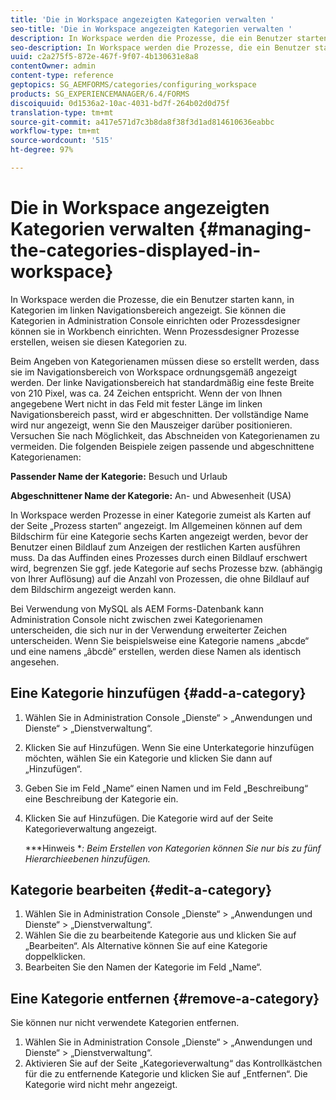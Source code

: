 ```yaml
---
title: 'Die in Workspace angezeigten Kategorien verwalten '
seo-title: 'Die in Workspace angezeigten Kategorien verwalten '
description: In Workspace werden die Prozesse, die ein Benutzer starten kann, in Kategorien im linken Navigationsbereich angezeigt. Erfahren Sie, wie Sie diese Kategorien verwalten können, die im Arbeitsbereich angezeigt werden.
seo-description: In Workspace werden die Prozesse, die ein Benutzer starten kann, in Kategorien im linken Navigationsbereich angezeigt. Erfahren Sie, wie Sie diese Kategorien verwalten können, die im Arbeitsbereich angezeigt werden.
uuid: c2a275f5-872e-467f-9f07-4b130631e8a8
contentOwner: admin
content-type: reference
geptopics: SG_AEMFORMS/categories/configuring_workspace
products: SG_EXPERIENCEMANAGER/6.4/FORMS
discoiquuid: 0d1536a2-10ac-4031-bd7f-264b02d0d75f
translation-type: tm+mt
source-git-commit: a417e571d7c3b8da8f38f3d1ad814610636eabbc
workflow-type: tm+mt
source-wordcount: '515'
ht-degree: 97%

---
```



# Die in Workspace angezeigten Kategorien verwalten {#managing-the-categories-displayed-in-workspace}

In Workspace werden die Prozesse, die ein Benutzer starten kann, in Kategorien im linken Navigationsbereich angezeigt. Sie können die Kategorien in Administration Console einrichten oder Prozessdesigner können sie in Workbench einrichten. Wenn Prozessdesigner Prozesse erstellen, weisen sie diesen Kategorien zu.

Beim Angeben von Kategorienamen müssen diese so erstellt werden, dass sie im Navigationsbereich von Workspace ordnungsgemäß angezeigt werden. Der linke Navigationsbereich hat standardmäßig eine feste Breite von 210 Pixel, was ca. 24 Zeichen entspricht. Wenn der von Ihnen angegebene Wert nicht in das Feld mit fester Länge im linken Navigationsbereich passt, wird er abgeschnitten. Der vollständige Name wird nur angezeigt, wenn Sie den Mauszeiger darüber positionieren. Versuchen Sie nach Möglichkeit, das Abschneiden von Kategorienamen zu vermeiden. Die folgenden Beispiele zeigen passende und abgeschnittene Kategorienamen:

**Passender Name der Kategorie:** Besuch und Urlaub

**Abgeschnittener Name der Kategorie:** An- und Abwesenheit (USA)

In Workspace werden Prozesse in einer Kategorie zumeist als Karten auf der Seite „Prozess starten“ angezeigt. Im Allgemeinen können auf dem Bildschirm für eine Kategorie sechs Karten angezeigt werden, bevor der Benutzer einen Bildlauf zum Anzeigen der restlichen Karten ausführen muss. Da das Auffinden eines Prozesses durch einen Bildlauf erschwert wird, begrenzen Sie ggf. jede Kategorie auf sechs Prozesse bzw. (abhängig von Ihrer Auflösung) auf die Anzahl von Prozessen, die ohne Bildlauf auf dem Bildschirm angezeigt werden kann.

Bei Verwendung von MySQL als AEM Forms-Datenbank kann Administration Console nicht zwischen zwei Kategorienamen unterscheiden, die sich nur in der Verwendung erweiterter Zeichen unterscheiden. Wenn Sie beispielsweise eine Kategorie namens „abcde“ und eine namens „âbcdè“ erstellen, werden diese Namen als identisch angesehen.

## Eine Kategorie hinzufügen {#add-a-category}

1. Wählen Sie in Administration Console „Dienste“ > „Anwendungen und Dienste“ > „Dienstverwaltung“.
1. Klicken Sie auf Hinzufügen. Wenn Sie eine Unterkategorie hinzufügen möchten, wählen Sie ein Kategorie und klicken Sie dann auf „Hinzufügen“.
1. Geben Sie im Feld „Name“ einen Namen und im Feld „Beschreibung“ eine Beschreibung der Kategorie ein.
1. Klicken Sie auf Hinzufügen. Die Kategorie wird auf der Seite Kategorieverwaltung angezeigt.

   ***Hinweis **: Beim Erstellen von Kategorien können Sie nur bis zu fünf Hierarchieebenen hinzufügen.*

## Kategorie bearbeiten {#edit-a-category}

1. Wählen Sie in Administration Console „Dienste“ > „Anwendungen und Dienste“ > „Dienstverwaltung“.
1. Wählen Sie die zu bearbeitende Kategorie aus und klicken Sie auf „Bearbeiten“. Als Alternative können Sie auf eine Kategorie doppelklicken.
1. Bearbeiten Sie den Namen der Kategorie im Feld „Name“.

## Eine Kategorie entfernen  {#remove-a-category}

Sie können nur nicht verwendete Kategorien entfernen.

1. Wählen Sie in Administration Console „Dienste“ > „Anwendungen und Dienste“ > „Dienstverwaltung“.
1. Aktivieren Sie auf der Seite „Kategorieverwaltung“ das Kontrollkästchen für die zu entfernende Kategorie und klicken Sie auf „Entfernen“. Die Kategorie wird nicht mehr angezeigt.

